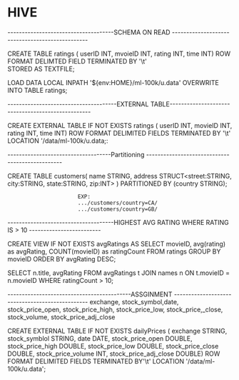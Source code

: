 # HIVE

-------------------------------------SCHEMA ON READ ------------------------------------------------

CREATE TABLE ratings ( userID INT, mvoieID INT, rating INT, time INT)
ROW FORMAT DELIMTED FIELD TERMINATED BY '\t'  
STORED AS TEXTFILE;

LOAD DATA LOCAL INPATH '${env:HOME}/ml-100k/u.data'
OVERWRITE INTO TABLE ratings;


--------------------------------------EXTERNAL TABLE--------------------------------------------------

CREATE EXTERNAL TABLE IF NOT EXISTS ratings (
          userID   INT,
          movieID  INT,
          rating   INT,
          time     INT)
ROW FORMAT DELIMITED FIELDS TERMINATED BY '\t'
LOCATION '/data/ml-100k/u.data;:

------------------------------------Partitioning ------------------------------------------------

CREATE TABLE customers(
      name STRING,
      address STRUCT<street:STRING, city:STRING, state:STRING, zip:INT>
      )
      PARTITIONED BY (country STRING);
      
                          EXP:
                          .../customers/country=CA/
                          .../customers/country=GB/
                          
-------------------------------------HIGHEST AVG RATING WHERE RATING IS > 10 -------------------------

CREATE VIEW IF NOT EXISTS avgRatings AS
SELECT movieID, avg(rating) as avgRating, COUNT(movieID) as ratingCount
FROM ratings
GROUP BY movieID
ORDER BY avgRating DESC;

SELECT n.title, avgRating
FROM avgRatings t JOIN names n ON t.movieID = n.movieID
WHERE ratingCount > 10;



-------------------------------------------ASSGINMENT ------------------------------------------------
exchange, stock_symbol,date, stock_price_open, stock_price_high, stock_price_low, stock_price,_close, stock_volume, stock_price_adj_close


CREATE EXTERNAL TABLE IF NOT EXISTS dailyPrices (
          exchange               STRING,
          stock_symblol          STRING,
          date                   DATE,
          stock_price_open       DOUBLE,
          stock_price_high       DOUBLE,
          stock_price_low        DOUBLE,
          stock_price_close      DOUBLE,
          stock_price_volume     INT,
          stock_price_adj_close  DOUBLE)
ROW FORMAT DELIMITED FIELDS TERMINATED BY'\t'
LOCATION '/data/ml-100k/u.data';
